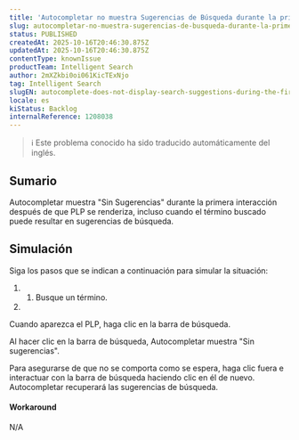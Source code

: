 ```yaml
---
title: 'Autocompletar no muestra Sugerencias de Búsqueda durante la primera interacción después de que PLP se renderiza.'
slug: autocompletar-no-muestra-sugerencias-de-busqueda-durante-la-primera-interaccion-despues-de-que-plp-se-renderiza
status: PUBLISHED
createdAt: 2025-10-16T20:46:30.875Z
updatedAt: 2025-10-16T20:46:30.875Z
contentType: knownIssue
productTeam: Intelligent Search
author: 2mXZkbi0oi061KicTExNjo
tag: Intelligent Search
slugEN: autocomplete-does-not-display-search-suggestions-during-the-first-interaction-after-plp-renders
locale: es
kiStatus: Backlog
internalReference: 1208038
---
```


>ℹ️ Este problema conocido ha sido traducido automáticamente del inglés.

## Sumario


Autocompletar muestra "Sin Sugerencias" durante la primera interacción después de que PLP se renderiza, incluso cuando el término buscado puede resultar en sugerencias de búsqueda.

## Simulación


Siga los pasos que se indican a continuación para simular la situación:

1. 1. Busque un término.
2.

Cuando aparezca el PLP, haga clic en la barra de búsqueda.



Al hacer clic en la barra de búsqueda, Autocompletar muestra "Sin sugerencias".

Para asegurarse de que no se comporta como se espera, haga clic fuera e interactuar con la barra de búsqueda haciendo clic en él de nuevo. Autocompletar recuperará las sugerencias de búsqueda.


#### Workaround


N/A



